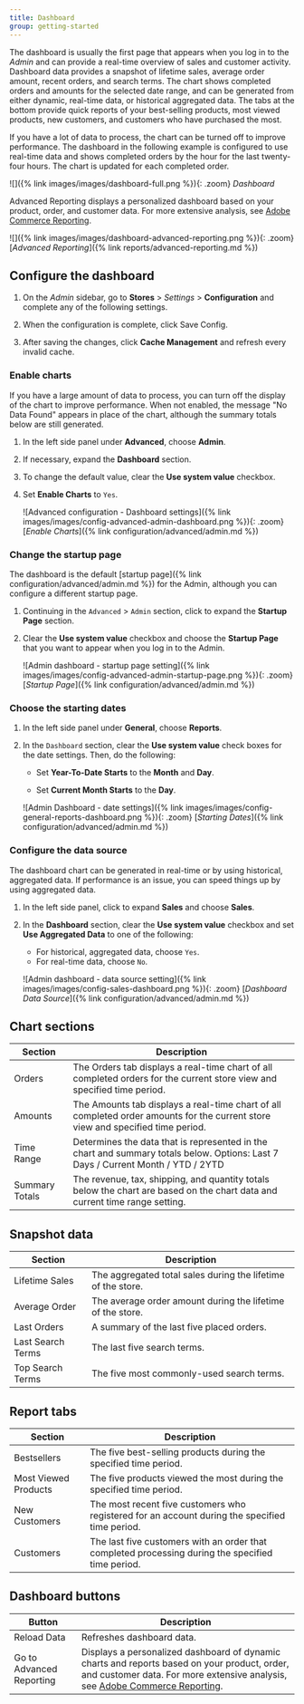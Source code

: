 ```yaml
---
title: Dashboard
group: getting-started
---
```


The dashboard is usually the first page that appears when you log in to the _Admin_ and can provide a real-time overview of sales and customer activity. Dashboard data provides a snapshot of lifetime sales, average order amount, recent orders, and search terms. The chart shows completed orders and amounts for the selected date range, and can be generated from either dynamic, real-time data, or historical aggregated data. The tabs at the bottom provide quick reports of your best-selling products, most viewed products, new customers, and customers who have purchased the most.

If you have a lot of data to process, the chart can be turned off to improve performance. The dashboard in the following example is configured to use real-time data and shows completed orders by the hour for the last twenty-four hours. The chart is updated for each completed order.

![]({% link images/images/dashboard-full.png %}){: .zoom}
_Dashboard_

Advanced Reporting displays a personalized dashboard based on your product, order, and customer data. For more extensive analysis, see [Adobe Commerce Reporting][1].

![]({% link images/images/dashboard-advanced-reporting.png %}){: .zoom}
[_Advanced Reporting_]({% link reports/advanced-reporting.md %})

## Configure the dashboard

1. On the _Admin_ sidebar, go to **Stores** > _Settings_ > **Configuration** and complete any of the following settings.

1. When the configuration is complete, click <span class="btn">Save Config</span>.

1. After saving the changes, click **Cache Management** and refresh every invalid cache.

### Enable charts

If you have a large amount of data to process, you can turn off the display of the chart to improve performance.  When not enabled, the message "No Data Found" appears in place of the chart, although the summary totals below are still generated.

1. In the left side panel under **Advanced**, choose **Admin**.

1. If necessary, expand the **Dashboard** section.

1. To change the default value, clear the **Use system value** checkbox.

1. Set **Enable Charts** to `Yes`.

   ![Advanced configuration - Dashboard settings]({% link images/images/config-advanced-admin-dashboard.png %}){: .zoom}
   [_Enable Charts_]({% link configuration/advanced/admin.md %})

### Change the startup page

The dashboard is the default [startup page]({% link configuration/advanced/admin.md %}) for the Admin, although you can configure a different startup page.

1. Continuing in the `Advanced` > `Admin` section, click to expand the **Startup Page** section.

1. Clear the **Use system value** checkbox and choose the **Startup Page** that you want to appear when you log in to the Admin.

   ![Admin dashboard - startup page setting]({% link images/images/config-advanced-admin-startup-page.png %}){: .zoom}
   [_Startup Page_]({% link configuration/advanced/admin.md %})

### Choose the starting dates

1. In the left side panel under **General**, choose **Reports**.

1. In the `Dashboard` section, clear the **Use system value** check boxes for the date settings. Then, do the following:

   - Set **Year-To-Date Starts** to the **Month** and **Day**.

   - Set **Current Month Starts** to the **Day**.

   ![Admin Dashboard - date settings]({% link images/images/config-general-reports-dashboard.png %}){: .zoom}
   [_Starting Dates_]({% link configuration/advanced/admin.md %})

### Configure the data source

The dashboard chart can be generated in real-time or by using historical, aggregated data. If performance is an issue, you can speed things up by using aggregated data.

1. In the left side panel, click to expand **Sales** and choose **Sales**.

1. In the **Dashboard** section, clear the **Use system value** checkbox and set **Use Aggregated Data** to one of the following:

   - For historical, aggregated data, choose `Yes`.
   - For real-time data, choose `No`.

   ![Admin dashboard - data source setting]({% link images/images/config-sales-dashboard.png %}){: .zoom}
   [_Dashboard Data Source_]({% link configuration/advanced/admin.md %})

## Chart sections

|Section|Description|
|--- |--- |
|Orders|The Orders tab displays a real-time chart of all completed orders for the current store view and specified time period.|
|Amounts|The Amounts tab displays a real-time chart of all completed order amounts for the current store view and specified time period.|
|Time Range|Determines the data that is represented in the chart and summary totals below. Options: Last 7 Days / Current Month / YTD / 2YTD|
|Summary Totals|The revenue, tax, shipping, and quantity totals below the chart are based on the chart data and current time range setting.|

## Snapshot data

|Section|Description|
|--- |--- |
|Lifetime Sales|The aggregated total sales during the lifetime of the store.|
|Average Order|The average order amount during the lifetime of the store.|
|Last Orders| A summary of the last five placed orders.|
|Last Search Terms|The last five search terms.|
|Top Search Terms|The five most commonly-used search terms.|

## Report tabs

|Section|Description|
|--- |--- |
|Bestsellers|The five best-selling products during the specified time period.|
|Most Viewed Products|The five products viewed the most during the specified time period.|
|New Customers|The most recent five customers who registered for an account during the specified time period.|
|Customers|The last five customers with an order that completed processing during the specified time period.|

## Dashboard buttons

|Button|Description|
|--- |--- |
|<span class="btn">Reload Data</span>|Refreshes dashboard data.|
|<span class="btn">Go to Advanced Reporting</span>|Displays a personalized dashboard of dynamic charts and reports based on your product, order, and customer data. For more extensive analysis, see [Adobe Commerce Reporting][1].|

[1]: https://docs.magento.com/mbi/getting-started/getting-started.html
